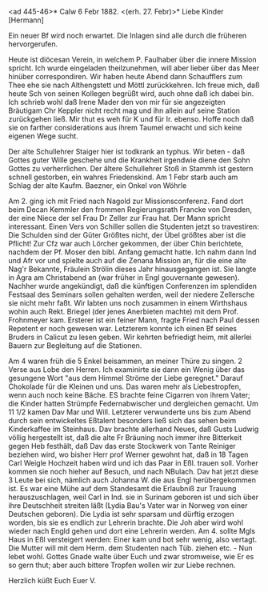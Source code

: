 <ad 445-46>* Calw 6 Febr 1882.
 <(erh. 27. Febr)>*
Liebe Kinder [Hermann]

Ein neuer Bf wird noch erwartet. Die Inlagen sind alle durch die früheren hervorgerufen.

Heute ist diöcesan Verein, in welchem P. Faulhaber über die innere Mission spricht. Ich wurde eingeladen theilzunehmen, will aber lieber über das Meer hinüber correspondiren. Wir haben heute Abend dann Schaufflers zum Thee ehe sie nach Althengstett und Möttl zurückkehren. Ich freue mich, daß heute Sch von seinen Kollegen begrüßt wird, auch ohne daß ich dabei bin. 
Ich schrieb wohl daß Irene Mader den von mir für sie angezeigten Bräutigam Chr Keppler nicht recht mag und ihn allein auf seine Station zurückgehen ließ. Mir thut es weh für K und für Ir. ebenso. Hoffe noch daß sie on farther considerations aus ihrem Taumel erwacht und sich keine eigenen Wege sucht.

Der alte Schullehrer Staiger hier ist todkrank an typhus. Wir beten - daß Gottes guter Wille geschehe und die Krankheit irgendwie diene den Sohn Gottes zu verherrlichen. Der ältere Schullehrer Stoß in Stammh ist gestern schnell gestorben, ein wahres Friedenskind. Am 1 Febr starb auch am Schlag der alte Kaufm. Baezner, ein Onkel von Wöhrle

Am 2. ging ich mit Fried nach Nagold zur Missionsconferenz. Fand dort beim Decan Kemmler den frommen Regierungsrath Francke von Dresden, der eine Niece der sel Frau Dr Zeller zur Frau hat. Der Mann spricht interessant. Einen Vers von Schiller sollen die Studenten jetzt so travestiren: Die Schulden sind der Güter Größtes nicht, der Übel größtes aber ist die Pflicht! Zur Cfz war auch Lörcher gekommen, der über Chin berichtete, nachdem der Pf. Moser den bibl. Anfang gemacht hatte. Ich nahm dann Ind und Afr vor und spielte auch auf die Zenana Mission an, für die eine alte Nag'r Bekannte, Fräulein Strölin dieses Jahr hinausgegangen ist. Sie langte in Agra am Christabend an (war früher in Engl gouvernante gewesen). Nachher wurde angekündigt, daß die künftigen Conferenzen im splendiden Festsaal des Seminars sollen gehalten werden, weil der niedere Zellersche sie nicht mehr faßt. Wir labten uns noch zusammen in einem Wirthshaus wohin auch Rekt. Briegel (der jenes Anerbieten machte) mit dem Prof. Frohnmeyer kam. Ersterer ist ein feiner Mann, fragte Fried nach Paul dessen Repetent er noch gewesen war. Letzterem konnte ich einen Bf seines Bruders in Calicut zu lesen geben. Wir kehrten befriedigt heim, mit allerlei Bauern zur Begleitung auf die Stationen.

Am 4 waren früh die 5 Enkel beisammen, an meiner Thüre zu singen. 2 Verse aus Lobe den Herren. Ich examinirte sie dann ein Wenig über das gesungene Wort "aus dem Himmel Ströme der Liebe geregnet." Darauf Chokolade für die Kleinen und uns. Das waren mehr als Liebestropfen, wenn auch noch keine Bäche. ES brachte feine Cigarren von ihrem Vater; die Kinder hatten Strümpfe Federnabwischer und dergleichen gemacht. Um 11 1/2 kamen Dav Mar und Will. Letzterer verwunderte uns bis zum Abend durch sein entwickeltes Eßtalent besonders ließ sich das sehen beim Kinderkaffee im Steinhaus. Dav brachte allerhand Neues, daß Gusts Ludwig völlig hergestellt ist, daß die alte Fr Bräuning noch immer ihre Bitterkeit gegen Heb festhält, daß Dav das erste Stockwerk von Tante Reiniger beziehen wird, wo bisher Herr prof Werner gewohnt hat, daß in 18 Tagen Carl Weigle Hochzeit haben wird und ich das Paar in Eßl. trauen soll. Vorher kommen sie noch hieher auf Besuch, und nach NBulach. Dav hat jetzt diese 3 Leute bei sich, nämlich auch Johanna W. die aus Engl herübergekommen ist. Es war eine Mühe auf dem Standesamt die Erlaubniß zur Trauung herauszuschlagen, weil Carl in Ind. sie in Surinam geboren ist und sich über ihre Deutschheit streiten läßt (Lydia Bau's Vater war in Norweg von einer Deutschen geboren). Die Lydia ist sehr sparsam und dürftig erzogen worden, bis sie es endlich zur Lehrerin brachte. Die Joh aber wird wohl wieder nach Engld gehen und dort eine Lehrerin werden. Am 4. sollte Mgls Haus in Eßl versteigert werden: Einer kam und bot sehr wenig, also vertagt. Die Mutter will mit dem Herm. dem Studenten nach Tüb. ziehen etc. - Nun lebet wohl. Gottes Gnade walte über Euch und zwar stromweise, wie Er es so gern thut; aber auch bittere Tropfen wollen wir zur Liebe rechnen.

 Herzlich küßt Euch
 Euer V.
